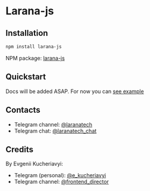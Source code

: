 # Larana-js

## Installation

```sh
npm install larana-js
```

NPM package: [larana-js](https://www.npmjs.com/package/larana-js)

## Quickstart

Docs will be added ASAP. For now you can [see example](https://github.com/laranatech/larana-js-demo)

## Contacts

- Telegram channel: [@laranatech](https://t.me/laranatech)
- Telegram chat: [@laranatech_chat](https://t.me/laranatech_chat)

## Credits

By Evgenii Kucheriavyi:
- Telegram (personal): [@e_kucheriavyi](https://t.me/e_kucheriavyi)
- Telegram channel: [@frontend_director](https://t.me/frontend_director)
